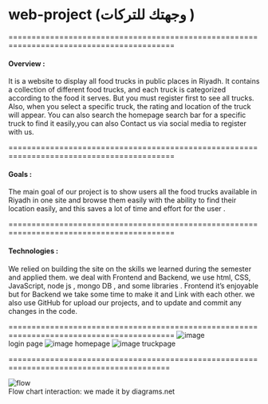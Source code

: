 # web-project (وجهتك للتركات )
==========================================================================================
<h4 >Overview :</h4> 
It is a website to display all food trucks in public places in Riyadh.
 It contains a collection of different food trucks, and each truck is categorized according to the food it serves. But you must register first to see all trucks. Also, when you select a specific truck, the rating and location of the truck will appear. You can also search the homepage search bar for a specific truck to find it easily,you can also Contact us via social media to register with us.
 
 ==========================================================================================
<h4>Goals  :</h4> 
The main goal of our project is to show users all the food trucks available in Riyadh in one site and browse them easily with the ability to find their location easily, and this saves a lot of time and effort for the user .

==========================================================================================
<h4>Technologies : </h4> 
We relied on building the site on the skills we learned during the semester and applied them. we deal with Frontend and Backend, we use html, CSS, JavaScript, node js , mongo DB , and some libraries . Frontend it’s enjoyable but for Backend we take some time to make it and Link with each other. 
we also use GitHub for upload our projects, and to update and commit any changes in the code. 

==========================================================================================
![image](https://github.com/Asalem1999/web-project/assets/133704212/ef4bfed1-3fdd-4f84-a69b-e2a41fa99ed7)<br>
 login page
![image](https://github.com/Asalem1999/web-project/assets/133704212/4897d08c-6919-4c74-b38a-0c7dc61f24be)
 homepage
![image](https://github.com/Asalem1999/web-project/assets/133704212/9b3e280d-099b-495a-9a7a-e132973825b2)
truckpage

=========================================================================================

![flow](https://github.com/Asalem1999/web-project/assets/133704212/e5ab87ae-18b7-4482-9581-f2b2ec44aad4)
<br>
Flow chart interaction:
we made it by diagrams.net
